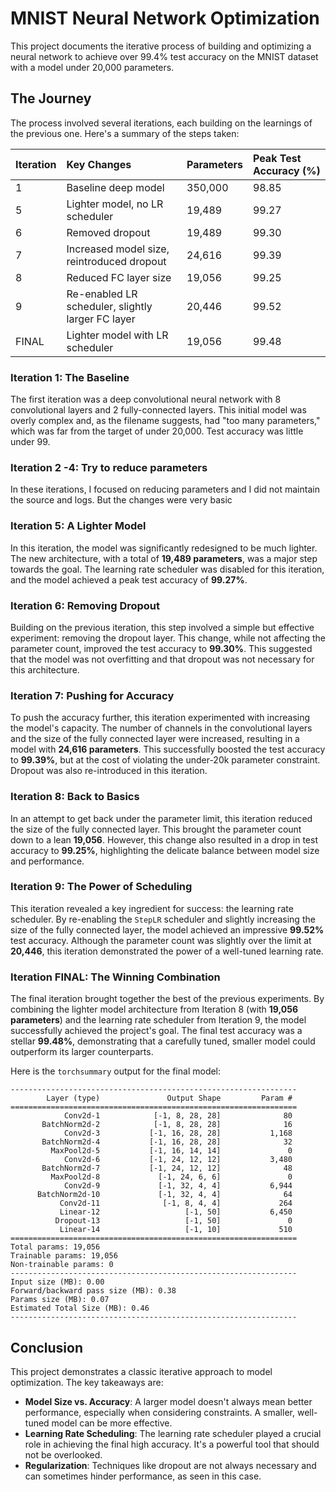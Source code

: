 # MNIST Neural Network Optimization

This project documents the iterative process of building and optimizing a neural network to achieve over 99.4% test accuracy on the MNIST dataset with a model under 20,000 parameters.

## The Journey

The process involved several iterations, each building on the learnings of the previous one. Here's a summary of the steps taken:

| Iteration | Key Changes | Parameters | Peak Test Accuracy (%) |
| :--- | :--- | :--- | :--- |
| 1 | Baseline deep model | 350,000 | 98.85 |
| 5 | Lighter model, no LR scheduler | 19,489 | 99.27 |
| 6 | Removed dropout | 19,489 | 99.30 |
| 7 | Increased model size, reintroduced dropout | 24,616 | 99.39 |
| 8 | Reduced FC layer size | 19,056 | 99.25 |
| 9 | Re-enabled LR scheduler, slightly larger FC layer | 20,446 | 99.52 |
| FINAL | Lighter model with LR scheduler | 19,056 | 99.48 |

### Iteration 1: The Baseline

The first iteration was a deep convolutional neural network with 8 convolutional layers and 2 fully-connected layers. This initial model was overly complex and, as the filename suggests, had "too many parameters," which was far from the target of under 20,000. Test accuracy was little under 99.

### Iteration 2 -4: Try to reduce parameters
In these iterations, I focused on reducing parameters and I did not maintain the source and logs. But the changes were very basic

### Iteration 5: A Lighter Model

In this iteration, the model was significantly redesigned to be much lighter. The new architecture, with a total of **19,489 parameters**, was a major step towards the goal. The learning rate scheduler was disabled for this iteration, and the model achieved a peak test accuracy of **99.27%**.

### Iteration 6: Removing Dropout

Building on the previous iteration, this step involved a simple but effective experiment: removing the dropout layer. This change, while not affecting the parameter count, improved the test accuracy to **99.30%**. This suggested that the model was not overfitting and that dropout was not necessary for this architecture.

### Iteration 7: Pushing for Accuracy

To push the accuracy further, this iteration experimented with increasing the model's capacity. The number of channels in the convolutional layers and the size of the fully connected layer were increased, resulting in a model with **24,616 parameters**. This successfully boosted the test accuracy to **99.39%**, but at the cost of violating the under-20k parameter constraint. Dropout was also re-introduced in this iteration.

### Iteration 8: Back to Basics

In an attempt to get back under the parameter limit, this iteration reduced the size of the fully connected layer. This brought the parameter count down to a lean **19,056**. However, this change also resulted in a drop in test accuracy to **99.25%**, highlighting the delicate balance between model size and performance.

### Iteration 9: The Power of Scheduling

This iteration revealed a key ingredient for success: the learning rate scheduler. By re-enabling the `StepLR` scheduler and slightly increasing the size of the fully connected layer, the model achieved an impressive **99.52%** test accuracy. Although the parameter count was slightly over the limit at **20,446**, this iteration demonstrated the power of a well-tuned learning rate.

### Iteration FINAL: The Winning Combination

The final iteration brought together the best of the previous experiments. By combining the lighter model architecture from Iteration 8 (with **19,056 parameters**) and the learning rate scheduler from Iteration 9, the model successfully achieved the project's goal. The final test accuracy was a stellar **99.48%**, demonstrating that a carefully tuned, smaller model could outperform its larger counterparts.

Here is the `torchsummary` output for the final model:

```
----------------------------------------------------------------
        Layer (type)               Output Shape         Param #
================================================================
            Conv2d-1            [-1, 8, 28, 28]              80
       BatchNorm2d-2            [-1, 8, 28, 28]              16
            Conv2d-3           [-1, 16, 28, 28]           1,168
       BatchNorm2d-4           [-1, 16, 28, 28]              32
         MaxPool2d-5           [-1, 16, 14, 14]               0
            Conv2d-6           [-1, 24, 12, 12]           3,480
       BatchNorm2d-7           [-1, 24, 12, 12]              48
         MaxPool2d-8             [-1, 24, 6, 6]               0
            Conv2d-9             [-1, 32, 4, 4]           6,944
      BatchNorm2d-10             [-1, 32, 4, 4]              64
           Conv2d-11              [-1, 8, 4, 4]             264
           Linear-12                   [-1, 50]           6,450
          Dropout-13                   [-1, 50]               0
           Linear-14                   [-1, 10]             510
================================================================
Total params: 19,056
Trainable params: 19,056
Non-trainable params: 0
----------------------------------------------------------------
Input size (MB): 0.00
Forward/backward pass size (MB): 0.38
Params size (MB): 0.07
Estimated Total Size (MB): 0.46
----------------------------------------------------------------
```

## Conclusion

This project demonstrates a classic iterative approach to model optimization. The key takeaways are:
*   **Model Size vs. Accuracy**: A larger model doesn't always mean better performance, especially when considering constraints. A smaller, well-tuned model can be more effective.
*   **Learning Rate Scheduling**: The learning rate scheduler played a crucial role in achieving the final high accuracy. It's a powerful tool that should not be overlooked.
*   **Regularization**: Techniques like dropout are not always necessary and can sometimes hinder performance, as seen in this case.
